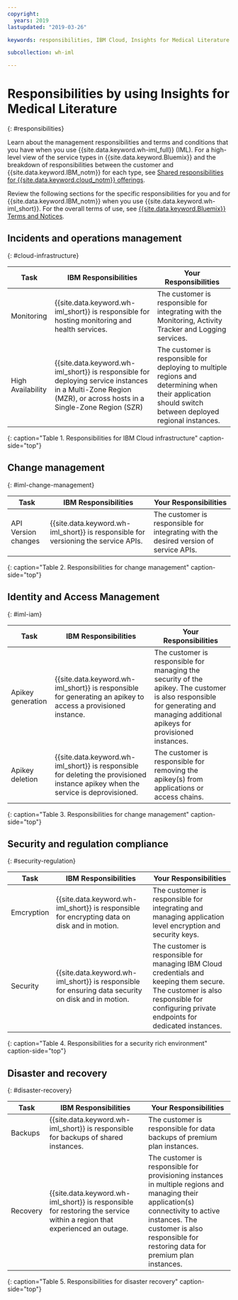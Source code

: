 ```yaml
---
copyright:
  years: 2019
lastupdated: "2019-03-26"

keywords: responsibilities, IBM Cloud, Insights for Medical Literature

subcollection: wh-iml

---
```

# Responsibilities by using Insights for Medical Literature
{: #responsibilities}

Learn about the management responsibilities and terms and conditions that you have when you use {{site.data.keyword.wh-iml_full}} (IML). For a high-level view of the service types in {{site.data.keyword.Bluemix}} and the breakdown of responsibilities between the customer and {{site.data.keyword.IBM_notm}} for each type, see [Shared responsibilities for {{site.data.keyword.cloud_notm}} offerings](/docs/overview?topic=overview-shared-responsibilities).

Review the following sections for the specific responsibilities for you and for {{site.data.keyword.IBM_notm}} when you use {{site.data.keyword.wh-iml_short}}. For the overall terms of use, see [{{site.data.keyword.Bluemix}} Terms and Notices](/docs/overview/terms-of-use?topic=overview-terms).

## Incidents and operations management
{: #cloud-infrastructure}

| Task | IBM Responsibilities | Your Responsibilities |
|------------------|-----------|-------------------------|
| Monitoring | {{site.data.keyword.wh-iml_short}} is responsible for hosting monitoring and health services. | The customer is responsible for integrating with the Monitoring, Activity Tracker and Logging services. |
| High Availability | {{site.data.keyword.wh-iml_short}} is responsible for deploying service instances in a Multi-Zone Region (MZR), or across hosts in a Single-Zone Region (SZR) | The customer is responsible for deploying to multiple regions and determining when their application should switch between deployed regional instances. |
{: caption="Table 1.  Responsibilities for IBM Cloud infrastructure" caption-side="top"}

## Change management
{: #iml-change-management}

| Task | IBM Responsibilities | Your Responsibilities |
|------------------|-----------|-----------------------------|
| API Version changes | {{site.data.keyword.wh-iml_short}} is responsible for versioning the service APIs. | The customer is responsible for integrating with the desired version of service APIs. |
{: caption="Table 2. Responsibilities for change management" caption-side="top"}

## Identity and Access Management
{: #iml-iam}

| Task | IBM Responsibilities | Your Responsibilities |
|------------------|-----------|-----------------------------|
| Apikey generation | {{site.data.keyword.wh-iml_short}} is responsible for generating an apikey to access a provisioned instance. | The customer is responsible for managing the security of the apikey. The customer is also responsible for generating and managing additional apikeys for provisioned instances. |
| Apikey deletion | {{site.data.keyword.wh-iml_short}} is responsible for deleting the provisioned instance apikey when the service is deprovisioned. | The customer is responsible for removing the apikey(s) from applications or access chains. |
{: caption="Table 3. Responsibilities for change management" caption-side="top"}

## Security and regulation compliance
{: #security-regulation}

| Task | IBM Responsibilities | Your Responsibilities |
|------------------|-----------|--------------------------|
| Emcryption  | {{site.data.keyword.wh-iml_short}} is responsible for encrypting data on disk and in motion. | The customer is responsible for integrating and managing application level encryption and security keys. |
| Security | {{site.data.keyword.wh-iml_short}} is responsible for ensuring data security on disk and in motion. | The customer is responsible for managing IBM Cloud credentials and keeping them secure.  The customer is also responsible for configuring private endpoints for dedicated instances. |
{: caption="Table 4. Responsibilities for a security rich environment" caption-side="top"}

## Disaster and recovery
{: #disaster-recovery}

| Task | IBM Responsibilities | Your Responsibilities |
|--------|-------------------------|------------------|
| Backups | {{site.data.keyword.wh-iml_short}} is responsible for backups of shared instances. | The customer is responsible for data backups of premium plan instances. |
| Recovery | {{site.data.keyword.wh-iml_short}} is responsible for restoring the service within a region that experienced an outage. | The customer is responsible for provisioning instances in multiple regions and managing their application(s) connectivity to active instances.  The customer is also responsible for restoring data for premium plan instances. |
{: caption="Table 5. Responsibilities for disaster recovery" caption-side="top"}
